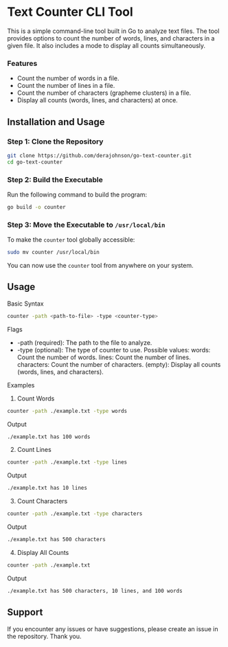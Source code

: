 # Text Counter CLI Tool

This is a simple command-line tool built in Go to analyze text files. The tool provides options to count the number of words, lines, and characters in a given file. It also includes a mode to display all counts simultaneously.

### Features
- Count the number of words in a file.
- Count the number of lines in a file.
- Count the number of characters (grapheme clusters) in a file.
- Display all counts (words, lines, and characters) at once.

## Installation and Usage
### Step 1: Clone the Repository

``` bash
git clone https://github.com/derajohnson/go-text-counter.git
cd go-text-counter

```
### Step 2: Build the Executable
Run the following command to build the program:

``` bash
go build -o counter

```

### Step 3: Move the Executable to `/usr/local/bin`
To make the `counter` tool globally accessible:

``` bash
sudo mv counter /usr/local/bin
```

You can now use the `counter` tool from anywhere on your system.

## Usage
Basic Syntax

``` bash
counter -path <path-to-file> -type <counter-type>
```

Flags
- -path (required): The path to the file to analyze.
- -type (optional): The type of counter to use. Possible values:
  words: Count the number of words.
  lines: Count the number of lines.
  characters: Count the number of characters.
  (empty): Display all counts (words, lines, and characters).


Examples

1. Count Words
   
``` bash
counter -path ./example.txt -type words
```

Output 

``` bash
./example.txt has 100 words
```

2. Count Lines
   
``` bash
counter -path ./example.txt -type lines
```

Output 

``` bash
./example.txt has 10 lines
```

3. Count Characters
   
``` bash
counter -path ./example.txt -type characters
```

Output 

``` bash
./example.txt has 500 characters
```

4. Display All Counts
   
```bash
counter -path ./example.txt
```

Output 

```bash
./example.txt has 500 characters, 10 lines, and 100 words
```


## Support

If you encounter any issues or have suggestions, please create an issue in the repository. Thank you.







